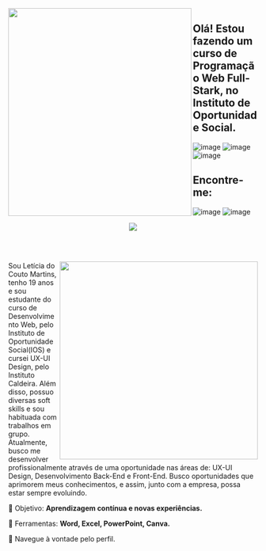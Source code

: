 <img align="left" width="370px" height="420px" src="https://github.com/leticiaacouto/leticiaacouto/assets/147053310/4e6d8c36-7ce3-4853-8085-bb956c059a20">

## Olá! Estou fazendo um curso de Programação Web Full-Stark, no Instituto de Oportunidade Social.

![image](https://github.com/leticiaacouto/leticiaacouto/assets/147053310/e6165707-f8ce-4768-80c7-4883121bf3a7)
![image](https://github.com/leticiaacouto/leticiaacouto/assets/147053310/625d1710-8778-47f4-a9e0-57aec2dadd4e)
![image](https://github.com/leticiaacouto/leticiaacouto/assets/147053310/2e1d69b8-ee54-4da7-a32d-a3f7546ef88f)

## Encontre-me: 
![image](https://github.com/leticiaacouto/leticiaacouto/assets/147053310/786b9ee7-96dc-4602-b4e1-1659be13a0fa)
![image](https://github.com/leticiaacouto/leticiaacouto/assets/147053310/f4525402-f270-46a8-8a10-5ac12cee1d33)


</img>

<div align="center">

 <a href="https://github.com/leticiaacouto/github-readme-stats"><img align="center" src="https://github-readme-stats.vercel.app/api/top-langs/?username=leticiaacouto&layout=compact&theme=dark&hide_border=true" /></a> 





</img>

</div>

<br> <br>

<img src="https://raw.githubusercontent.com/MicaelliMedeiros/micaellimedeiros/master/image/computer-illustration.png" min-width="400px" max-width="400px" width="400px" align="right">

<p align="left"> 
  Sou Letícia do Couto Martins, tenho 19 anos e sou estudante do curso de Desenvolvimento Web, pelo Instituto de Oportunidade Social(IOS) e cursei UX-UI Design, pelo Instituto Caldeira. Além disso, possuo diversas soft skills e sou habituada com trabalhos em grupo. Atualmente, busco me desenvolver profissionalmente através de uma oportunidade nas áreas de: UX-UI Design, Desenvolvimento Back-End e Front-End. Busco oportunidades que aprimorem meus conhecimentos, e assim, junto com a empresa, possa estar sempre evoluindo.
</p>

<p align="left">
 
  🦄 Objetivo: **Aprendizagem contínua e novas experiências.**
</p>

<p align="left">
</p>

  💼 Ferramentas:  **Word, Excel, PowerPoint, Canva.**


<p align="left">
  💌 Navegue à vontade pelo perfil.
</p>





  

